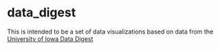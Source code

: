 # data_digest

This is intended to be a set of data visualizations based on data from the [University of Iowa Data Digest](https://provost.uiowa.edu/data-digest)
